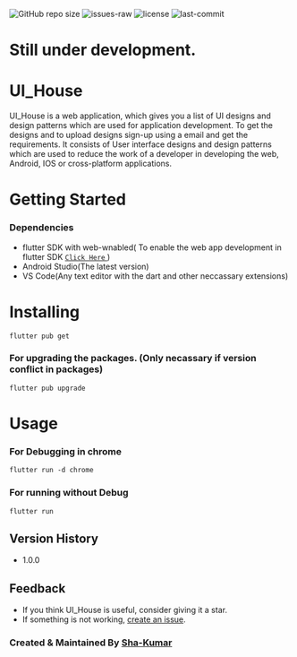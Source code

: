 ![GitHub repo size](https://img.shields.io/github/repo-size/Sha-Kumar/UI_House)
![issues-raw](https://img.shields.io/github/issues-raw/Sha-Kumar/UI_House)
![license](https://img.shields.io/github/license/Sha-Kumar/UI_House)
![last-commit](https://img.shields.io/github/last-commit/Sha-Kumar/UI_House)


# Still under development.


# UI_House

UI_House is a web application, which gives you a list of UI designs and design patterns which are used for application development. 
To get the designs and to upload designs sign-up using a email and get the requirements.
It consists of User interface designs and design patterns which are used to reduce the work of a developer in developing the web, Android, IOS or cross-platform applications.


# Getting Started

### Dependencies

- flutter SDK with web-wnabled( To enable the web app development in flutter SDK  [  ```Click Here```  ](https://flutter.dev/docs/get-started/web) )
- Android Studio(The latest version)
- VS Code(Any text editor with the dart and other neccassary extensions)

# Installing

```
flutter pub get
```

### For upgrading the packages. (Only necassary if version conflict in packages)
```
flutter pub upgrade
```

# Usage

### For Debugging in chrome

```
flutter run -d chrome
```
### For running without Debug

```
flutter run
```



## Version History

- 1.0.0


## Feedback

- If you think UI_House is useful, consider giving it a star.
- If something is not working, [create an issue](https://github.com/Sha-Kumar/UI_House/issues/new).

### Created & Maintained By [Sha-Kumar](https://github.com/Sha-Kumar)
